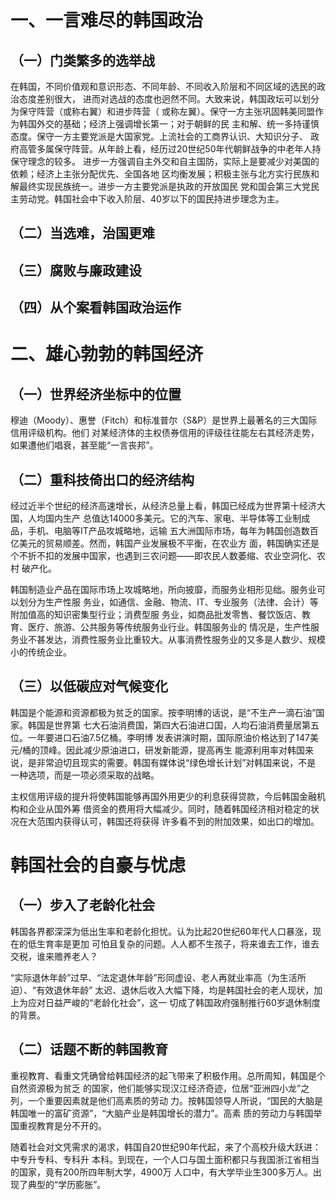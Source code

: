 # 一、一言难尽的韩国政治

## （一）门类繁多的选举战

在韩国，不同价值观和意识形态、不同年龄、不同收入阶层和不同区域的选民的政治态度差别很大，
进而对选战的态度也迥然不同。大致来说，韩国政坛可以划分为保守阵营（或称右翼）和进步阵营（
或称左翼）。保守一方主张巩固韩美同盟作为韩国外交的基础；经济上强调增长第一；对于朝鲜的民
主和解、统一多持谨慎态度。保守一方主要党派是大国家党。上流社会的工商界认识、大知识分子、
政府高管多属保守阵营。从年龄上看，经历过20世纪50年代朝鲜战争的中老年人持保守理念的较多。
进步一方强调自主外交和自主国防，实际上是要减少对美国的依赖；经济上主张分配优先、全国各地
区均衡发展；积极主张与北方实行民族和解最终实现民族统一。进步一方主要党派是执政的开放国民
党和国会第三大党民主劳动党。韩国社会中下收入阶层、40岁以下的国民持进步理念为主。

## （二）当选难，治国更难

## （三）腐败与廉政建设

## （四）从个案看韩国政治运作

# 二、雄心勃勃的韩国经济

## （一）世界经济坐标中的位置

穆迪（Moody）、惠誉（Fitch）和标准普尔（S&P）是世界上最著名的三大国际信用评级机构。他们
对某经济体的主权债券信用的评级往往能左右其经济走势，如果遭他们唱衰，甚至能“一言丧邦”。

## （二）重科技倚出口的经济结构

经过近半个世纪的经济高速增长，从经济总量上看，韩国已经成为世界第十经济大国，人均国内生产
总值达14000多美元。它的汽车、家电、半导体等工业制成品，手机、电脑等IT产品攻城略地，远输
五大洲国际市场，每年为韩国创造数百亿美元的贸易顺差。然而，韩国产业发展极不平衡，在农业方
面，韩国确实还是个不折不扣的发展中国家，也遇到三农问题——即农民人数萎缩、农业空洞化、农村
破产化。

韩国制造业产品在国际市场上攻城略地，所向披靡，而服务业相形见绌。服务业可以划分为生产性服
务业，如通信、金融、物流、IT、专业服务（法律、会计）等附加值高的知识密集型行业；消费型服
务业，如商品批发零售、餐饮饭店、教育、医疗、旅游、公共服务等传统服务业行业。韩国服务业的
情况是，生产性服务业不甚发达，消费性服务业比重较大。从事消费性服务业的又多是人数少、规模
小的传统企业。

## （三）以低碳应对气候变化

韩国是个能源和资源都极为贫乏的国家。按李明博的话说，是“不生产一滴石油”国家。韩国是世界第
七大石油消费国，第四大石油进口国，人均石油消费量居第五位。一年要进口石油7.5亿桶。李明博
发表讲演时期，国际原油价格达到了147美元/桶的顶峰。因此减少原油进口，研发新能源，提高再生
能源利用率对韩国来说，是非常迫切且现实的需要。韩国有媒体说“绿色增长计划”对韩国来说，不是
一种选项，而是一项必须采取的战略。

主权信用评级的提升将使韩国能够再国外用更少的利息获得贷款，今后韩国金融机构和企业从国外筹
借资金的费用将大幅减少。同时，随着韩国经济相对稳定的状况在大范围内获得认可，韩国还将获得
许多看不到的附加效果，如出口的增加。

# 韩国社会的自豪与忧虑

## （一）步入了老龄化社会

韩国各界都深深为低出生率和老龄化担忧。认为比起20世纪60年代人口暴涨，现在的低生育率是更加
可怕且复杂的问题。人人都不生孩子，将来谁去工作，谁去交税，谁来赡养老人？

“实际退休年龄”过早、“法定退休年龄”形同虚设、老人再就业率高（为生活所迫）、“有效退休年龄”
太迟、退休后收入大幅下降，均是韩国社会的老人现状，加上为应对日益严峻的“老龄化社会”，这一
切成了韩国政府强制推行60岁退休制度的背景。

## （二）话题不断的韩国教育

重视教育、看重文凭确曾给韩国经济的起飞带来了积极作用。总所周知，韩国是个自然资源极为贫乏
的国家，他们能够实现汉江经济奇迹，位居“亚洲四小龙”之列，一个重要因素就是他们高素质的劳动
力。按韩国领导人所说，“国民的大脑是韩国唯一的富矿资源”，“大脑产业是韩国增长的潜力”。高素
质的劳动力与韩国举国重视教育是分不开的。

随着社会对文凭需求的渴求，韩国自20世纪90年代起，来了个高校升级大跃进：中专升专科、专科升
本科。到现在，一个人口与国土面积都只与我国浙江省相当的国家，竟有200所四年制大学，4900万
人口中，有大学毕业生300多万人。出现了典型的“学历膨胀”。
